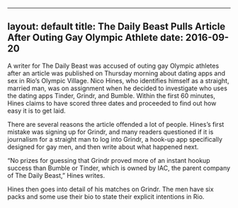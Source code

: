 ----
layout: default
title: The Daily Beast Pulls Article After Outing Gay Olympic Athlete
date: 2016-09-20
----
 
A writer for The Daily Beast was accused of outing gay Olympic athletes after an article was published on Thursday morning about dating apps and sex in Rio’s Olympic Village. Nico Hines, who identifies himself as a straight, married man, was on assignment when he decided to investigate who uses the dating apps Tinder, Grindr, and Bumble. Within the first 60 minutes, Hines claims to have scored three dates and proceeded to find out how easy it is to get laid.

There are several reasons the article offended a lot of people. Hines’s first mistake was signing up for Grindr, and many readers questioned if it is journalism for a straight man to log into Grindr, a hook-up app specifically designed for gay men, and then write about what happened next.

“No prizes for guessing that Grindr proved more of an instant hookup success than Bumble or Tinder, which is owned by IAC, the parent company of The Daily Beast,” Hines writes.

Hines then goes into detail of his matches on Grindr. The men have six packs and some use their bio to state their explicit intentions in Rio.


